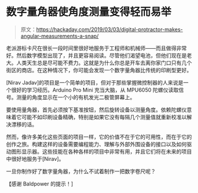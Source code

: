 # 数字量角器使角度测量变得轻而易举

> 原文：<https://hackaday.com/2019/03/03/digital-protractor-makes-angular-measurements-a-snap/>

老派游标卡尺在很长一段时间里很好地服务于工程师和机械师——而且做得非常好。然后数字模型出现了，并且更容易阅读。尽管他们渴望电池，但他们现在是老大。人类天生总是尽可能不费力。这就是为什么你总是开车去离你家门口只有几个街区的商店。在这种情况下，你可能会发现一个数字量角器比传统的印刷型更好。

[Nirav Jadav]的项目是一个简单的项目，但对于那些掌握微控制器的人来说是一个很好的学习经历。Arduino Pro Mini 充当大脑，从 MPU6050 陀螺仪读取信号。测量的角度显示在一个小的有机发光二极管屏幕上。

要使用量角器，首先必须按下基准按钮，然后旋转设备以测量角度。依赖陀螺仪意味着它可能不如印刷设备精确，特别是如果它没有每隔几个测量值就重新校准以解决漂移的话。

然而，像许多美化这些页面的项目一样，它的价值不在于它的可用性，而在于它的创作之旅。构建这样的设备需要编程能力、理解与外部外围设备的接口以及如何驱动图形显示器。这些技能在各种各样的项目中非常有用，并且它们将在未来的项目中很好地服务于[Nirav]。

一旦你制作好了数字量角器，为什么不试着制作一把数字卷尺呢？

【感谢 Baldpower 的提示！]
